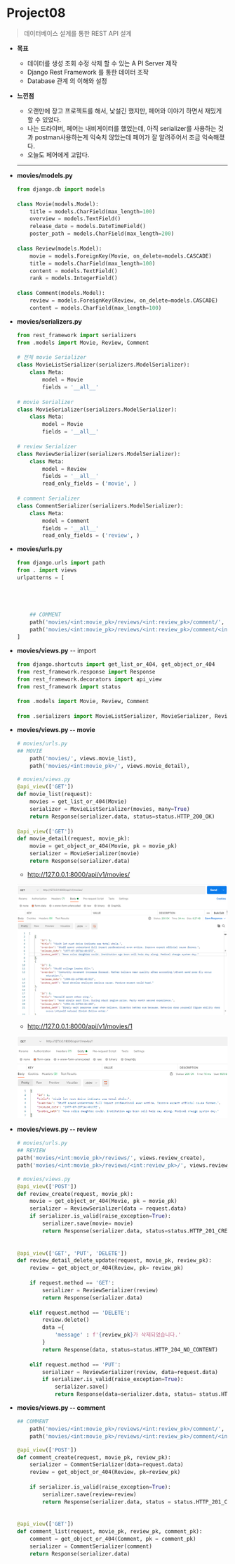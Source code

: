 # Project08

> 데이터베이스 설계를 통한 REST API 설계



- **목표**
  - 데이터를 생성 조회 수정 삭제 할 수 있는 A PI Server 제작
  - Django Rest Framework 를 통한 데이터 조작
  - Database 관계 의 이해와 설정

- **느낀점**

  - 오랜만에 장고 프로젝트를 해서, 낯설긴 했지만, 페어와 이야기 하면서 재밌게 할 수 있었다.
  - 나는 드라이버, 페어는 내비게이터를 했었는데, 아직 serializer를 사용하는 것과 postman사용하는게 익숙치 않았는데 페어가 잘 알려주어서 조금 익숙해졌다.
  - 오늘도 페어에게 고맙다.

  ____



- **movies/models.py**

  ```python
  from django.db import models
  
  class Movie(models.Model):
      title = models.CharField(max_length=100)
      overview = models.TextField()
      release_date = models.DateTimeField()
      poster_path = models.CharField(max_length=200)
  
  class Review(models.Model):
      movie = models.ForeignKey(Movie, on_delete=models.CASCADE)
      title = models.CharField(max_length=100)
      content = models.TextField()
      rank = models.IntegerField()
  
  class Comment(models.Model):
      review = models.ForeignKey(Review, on_delete=models.CASCADE)
      content = models.CharField(max_length=100)
  ```

  

- **movies/serializers.py**

  ```python
  from rest_framework import serializers
  from .models import Movie, Review, Comment
  
  # 전체 movie Serializer
  class MovieListSerializer(serializers.ModelSerializer):
      class Meta:
          model = Movie
          fields = '__all__'
  
  # movie Serializer
  class MovieSerializer(serializers.ModelSerializer):
      class Meta:
          model = Movie
          fields = '__all__'
  
  # review Serializer
  class ReviewSerializer(serializers.ModelSerializer):
      class Meta:
          model = Review
          fields = '__all__'
          read_only_fields = ('movie', )
  
  # comment Serializer
  class CommentSerializer(serializers.ModelSerializer):
      class Meta:
          model = Comment
          fields = '__all__'
          read_only_fields = ('review', )
  ```

- **movies/urls.py**

  ```python
  from django.urls import path
  from . import views
  urlpatterns = [
      
      
      
  
      ## COMMENT
      path('movies/<int:movie_pk>/reviews/<int:review_pk>/comment/', views.comment_create),
      path('movies/<int:movie_pk>/reviews/<int:review_pk>/comment/<int:comment_pk>/', views.comment_list),
  ]
  
  ```

- **movies/views.py** -- import

  ```python
  from django.shortcuts import get_list_or_404, get_object_or_404
  from rest_framework.response import Response
  from rest_framework.decorators import api_view
  from rest_framework import status
  
  from .models import Movie, Review, Comment
  
  from .serializers import MovieListSerializer, MovieSerializer, ReviewSerializer, CommentSerializer
  ```

- **movies/views.py -- movie**

  ```python
  # movies/urls.py
  ## MOVIE 
      path('movies/', views.movie_list),
      path('movies/<int:movie_pk>/', views.movie_detail),
  ```

  ```python
  # movies/views.py
  @api_view(['GET'])
  def movie_list(request):
      movies = get_list_or_404(Movie)
      serializer = MovieListSerializer(movies, many=True)
      return Response(serializer.data, status=status.HTTP_200_OK)
  
  @api_view(['GET'])
  def movie_detail(request, movie_pk):
      movie = get_object_or_404(Movie, pk = movie_pk)
      serializer = MovieSerializer(movie)
      return Response(serializer.data)
  ```

  - http://127.0.0.1:8000/api/v1/movies/

  ![image-20210430145831914](README.assets/image-20210430145831914.png) 

  - http://127.0.0.1:8000/api/v1/movies/1

  ![image-20210430150145693](README.assets/image-20210430150145693.png)



- **movies/views.py -- review**

  ```python
  # movies/urls.py
  ## REVIEW
  path('movies/<int:movie_pk>/reviews/', views.review_create),
  path('movies/<int:movie_pk>/reviews/<int:review_pk>/', views.review_detail_delete_update),
  ```

  ```python
  # movies/views.py
  @api_view(['POST'])
  def review_create(request, movie_pk):
      movie = get_object_or_404(Movie, pk = movie_pk)
      serializer = ReviewSerializer(data = request.data)
      if serializer.is_valid(raise_exception=True):
          serializer.save(movie= movie)
          return Response(serializer.data, status=status.HTTP_201_CREATED)
          
  
  @api_view(['GET', 'PUT', 'DELETE'])
  def review_detail_delete_update(request, movie_pk, review_pk):
      review = get_object_or_404(Review, pk= review_pk)
  
      if request.method == 'GET':
          serializer = ReviewSerializer(review)
          return Response(serializer.data)
  
      elif request.method == 'DELETE':
          review.delete()
          data ={
              'message' : f'{review_pk}가 삭제되었습니다.'
          }
          return Response(data, status=status.HTTP_204_NO_CONTENT)
  
      elif request.method == 'PUT':
          serializer = ReviewSerializer(review, data=request.data)
          if serializer.is_valid(raise_exception=True):
              serializer.save()
              return Response(data=serializer.data, status= status.HTTP_202_ACCEPTED)
  ```

- **movies/views.py -- comment**

  ```python
  ## COMMENT
      path('movies/<int:movie_pk>/reviews/<int:review_pk>/comment/', views.comment_create),
      path('movies/<int:movie_pk>/reviews/<int:review_pk>/comment/<int:comment_pk>/', views.comment_list),
  ```

  ```python
  @api_view(['POST'])            
  def comment_create(request, movie_pk, review_pk):
      serializer = CommentSerializer(data=request.data)
      review = get_object_or_404(Review, pk=review_pk)
  
      if serializer.is_valid(raise_exception=True):
          serializer.save(review=review)
          return Response(serializer.data, status = status.HTTP_201_CREATED)
  
  
  @api_view(['GET'])            
  def comment_list(request, movie_pk, review_pk, comment_pk):
      comment = get_object_or_404(Comment, pk = comment_pk)
      serializer = CommentSerializer(comment)
      return Response(serializer.data)
  ```

  

